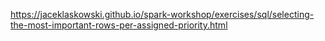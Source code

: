 https://jaceklaskowski.github.io/spark-workshop/exercises/sql/selecting-the-most-important-rows-per-assigned-priority.html
